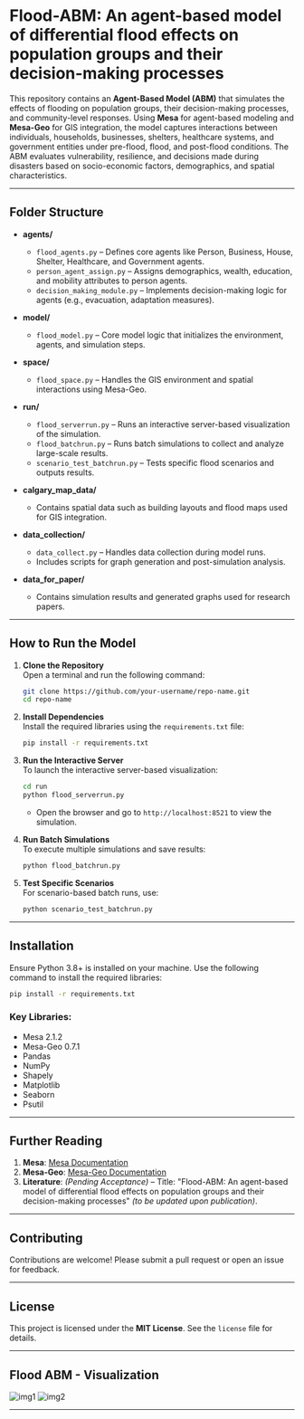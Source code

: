 # Flood-ABM: An agent-based model of differential flood effects on population groups and their decision-making processes

This repository contains an **Agent-Based Model (ABM)** that simulates the effects of flooding on population groups, their decision-making processes, and community-level responses. Using **Mesa** for agent-based modeling and **Mesa-Geo** for GIS integration, the model captures interactions between individuals, households, businesses, shelters, healthcare systems, and government entities under pre-flood, flood, and post-flood conditions. The ABM evaluates vulnerability, resilience, and decisions made during disasters based on socio-economic factors, demographics, and spatial characteristics.

---

## Folder Structure

- **agents/**
  - `flood_agents.py` – Defines core agents like Person, Business, House, Shelter, Healthcare, and Government agents.
  - `person_agent_assign.py` – Assigns demographics, wealth, education, and mobility attributes to person agents.
  - `decision_making_module.py` – Implements decision-making logic for agents (e.g., evacuation, adaptation measures).

- **model/**
  - `flood_model.py` – Core model logic that initializes the environment, agents, and simulation steps.

- **space/**
  - `flood_space.py` – Handles the GIS environment and spatial interactions using Mesa-Geo.

- **run/**
  - `flood_serverrun.py` – Runs an interactive server-based visualization of the simulation.
  - `flood_batchrun.py` – Runs batch simulations to collect and analyze large-scale results.
  - `scenario_test_batchrun.py` – Tests specific flood scenarios and outputs results.

- **calgary_map_data/**
  - Contains spatial data such as building layouts and flood maps used for GIS integration.

- **data_collection/**
  - `data_collect.py` – Handles data collection during model runs.
  - Includes scripts for graph generation and post-simulation analysis.

- **data_for_paper/**
  - Contains simulation results and generated graphs used for research papers.

---

## How to Run the Model

1. **Clone the Repository**  
   Open a terminal and run the following command:  
   ```bash
   git clone https://github.com/your-username/repo-name.git
   cd repo-name
   ```

2. **Install Dependencies**  
   Install the required libraries using the `requirements.txt` file:  
   ```bash
   pip install -r requirements.txt
   ```

3. **Run the Interactive Server**  
   To launch the interactive server-based visualization:  
   ```bash
   cd run
   python flood_serverrun.py
   ```
   - Open the browser and go to `http://localhost:8521` to view the simulation.

4. **Run Batch Simulations**  
   To execute multiple simulations and save results:  
   ```bash
   python flood_batchrun.py
   ```

5. **Test Specific Scenarios**  
   For scenario-based batch runs, use:  
   ```bash
   python scenario_test_batchrun.py
   ```

---

## Installation

Ensure Python 3.8+ is installed on your machine. Use the following command to install the required libraries:  
```bash
pip install -r requirements.txt
```

### Key Libraries:
- Mesa 2.1.2
- Mesa-Geo 0.7.1
- Pandas
- NumPy
- Shapely
- Matplotlib
- Seaborn
- Psutil

---

## Further Reading

1. **Mesa**: [Mesa Documentation](https://mesa.readthedocs.io/)
2. **Mesa-Geo**: [Mesa-Geo Documentation](https://mesa-geo.readthedocs.io/)
3. **Literature**: *(Pending Acceptance)* – Title: "Flood-ABM: An agent-based model of differential flood effects on population groups and their decision-making processes" *(to be updated upon publication)*.

---

## Contributing

Contributions are welcome! Please submit a pull request or open an issue for feedback.

---

## License

This project is licensed under the **MIT License**. See the `license` file for details.

---

## Flood ABM - Visualization

![img1](./images/viz1.PNG)
![img2](./images/viz2.PNG)

---
